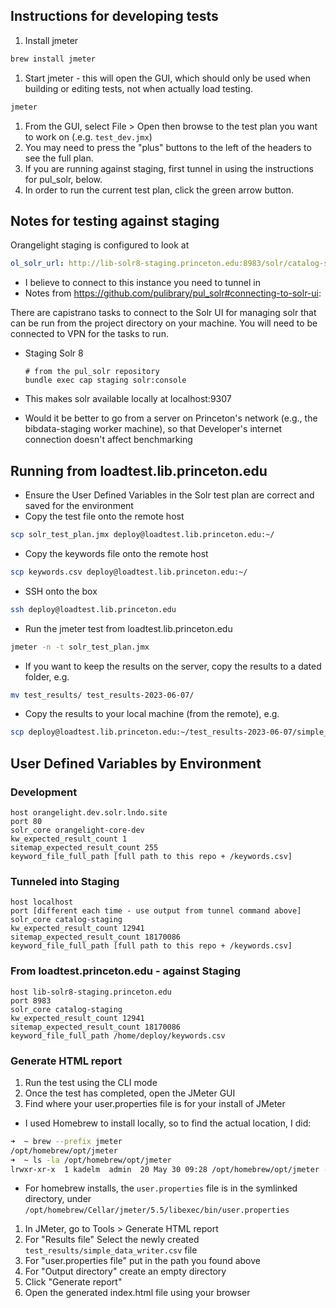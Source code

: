 ## Instructions for developing tests
1. Install jmeter
```bash
brew install jmeter 
```
1. Start jmeter - this will open the GUI, which should only be used when building or editing tests, not when actually load testing.
```bash
jmeter
```
1. From the GUI, select File > Open then browse to the test plan you want to work on (.e.g. `test_dev.jmx`)
1. You may need to press the "plus" buttons to the left of the headers to see the full plan.
1. If you are running against staging, first tunnel in using the instructions for pul_solr, below.
1. In order to run the current test plan, click the green arrow button.

## Notes for testing against staging
Orangelight staging is configured to look at
```yaml
ol_solr_url: http://lib-solr8-staging.princeton.edu:8983/solr/catalog-staging
```
* I believe to connect to this instance you need to tunnel in
* Notes from https://github.com/pulibrary/pul_solr#connecting-to-solr-ui:

There are capistrano tasks to connect to the Solr UI for managing solr that can be run from the project directory on your machine.  You will need to be connected to VPN for the tasks to run.

 * Staging Solr 8
   ```
   # from the pul_solr repository
   bundle exec cap staging solr:console
   ```
* This makes solr available locally at localhost:9307

* Would it be better to go from a server on Princeton's network (e.g., the bibdata-staging worker machine), so that Developer's internet connection doesn't affect benchmarking

## Running from loadtest.lib.princeton.edu
* Ensure the User Defined Variables in the Solr test plan are correct and saved for the environment
* Copy the test file onto the remote host
```bash
scp solr_test_plan.jmx deploy@loadtest.lib.princeton.edu:~/
```
* Copy the keywords file onto the remote host
```bash
scp keywords.csv deploy@loadtest.lib.princeton.edu:~/
```
* SSH onto the box
```bash
ssh deploy@loadtest.lib.princeton.edu
```
* Run the jmeter test from loadtest.lib.princeton.edu
```bash
jmeter -n -t solr_test_plan.jmx
```
* If you want to keep the results on the server, copy the results to a dated folder, e.g.
```bash
mv test_results/ test_results-2023-06-07/
```
* Copy the results to your local machine (from the remote), e.g.
```bash
scp deploy@loadtest.lib.princeton.edu:~/test_results-2023-06-07/simple_data_writer.csv ./test_results
```
## User Defined Variables by Environment
### Development
```
host orangelight.dev.solr.lndo.site
port 80
solr_core orangelight-core-dev
kw_expected_result_count 1
sitemap_expected_result_count 255
keyword_file_full_path [full path to this repo + /keywords.csv]
```

### Tunneled into Staging
```
host localhost
port [different each time - use output from tunnel command above]
solr_core catalog-staging
kw_expected_result_count 12941
sitemap_expected_result_count 18170086
keyword_file_full_path [full path to this repo + /keywords.csv]
```

### From loadtest.princeton.edu - against Staging
```
host lib-solr8-staging.princeton.edu
port 8983
solr_core catalog-staging
kw_expected_result_count 12941
sitemap_expected_result_count 18170086
keyword_file_full_path /home/deploy/keywords.csv
```

### Generate HTML report
1. Run the test using the CLI mode
1. Once the test has completed, open the JMeter GUI
1. Find where your user.properties file is for your install of JMeter
  * I used Homebrew to install locally, so to find the actual location, I did:
  ```bash
  ➜  ~ brew --prefix jmeter
/opt/homebrew/opt/jmeter
➜  ~ ls -la /opt/homebrew/opt/jmeter
lrwxr-xr-x  1 kadelm  admin  20 May 30 09:28 /opt/homebrew/opt/jmeter -> ../Cellar/jmeter/5.5
  ```
  * For homebrew installs, the `user.properties` file is in the symlinked directory, under `/opt/homebrew/Cellar/jmeter/5.5/libexec/bin/user.properties`
1. In JMeter, go to Tools > Generate HTML report
  1. For "Results file" Select the newly created `test_results/simple_data_writer.csv` file
  1. For "user.properties file" put in the path you found above
  1. For "Output directory" create an empty directory
  1. Click "Generate report"
1. Open the generated index.html file using your browser
